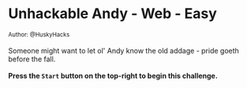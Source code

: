 # Unhackable Andy - Web - Easy

<small>Author: @HuskyHacks</small>
<br><br>Someone might want to let ol' Andy know the old addage - pride goeth before the fall.<br><br>
<b>Press the <code>Start</code> button on the top-right to begin this challenge.</b>
